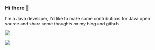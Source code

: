 ### Hi there 👋

I'm a Java developer, I'd like to make some contributions for Java open source and share some thoughts on my blog and github.

<img align="left" src="https://github-readme-stats.vercel.app/api?username=shiyindaxiaojie" /> &nbsp;&nbsp;&nbsp;

<img src="https://github-readme-stats.vercel.app/api/top-langs/?username=shiyindaxiaojie" />
